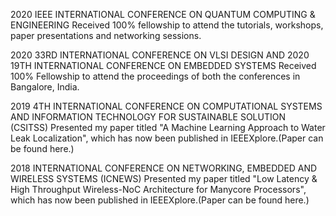 2020 IEEE INTERNATIONAL CONFERENCE ON QUANTUM COMPUTING & ENGINEERING
Received 100% fellowship to attend the tutorials, workshops, paper presentations and networking sessions.

2020 33RD INTERNATIONAL CONFERENCE ON VLSI DESIGN AND 2020 19TH INTERNATIONAL CONFERENCE ON EMBEDDED SYSTEMS
Received 100% Fellowship to attend the proceedings of both the conferences in Bangalore, India.

2019 4TH INTERNATIONAL CONFERENCE ON COMPUTATIONAL SYSTEMS AND INFORMATION TECHNOLOGY FOR SUSTAINABLE SOLUTION (CSITSS)
Presented my paper titled "A Machine Learning Approach to Water Leak Localization", which has now been published in IEEEXplore.(Paper can be found here.)

2018 INTERNATIONAL CONFERENCE ON NETWORKING, EMBEDDED AND WIRELESS SYSTEMS (ICNEWS)
Presented my paper titled "Low Latency & High Throughput Wireless-NoC Architecture for Manycore Processors", which has now been published in IEEEXplore.(Paper can be found here.)